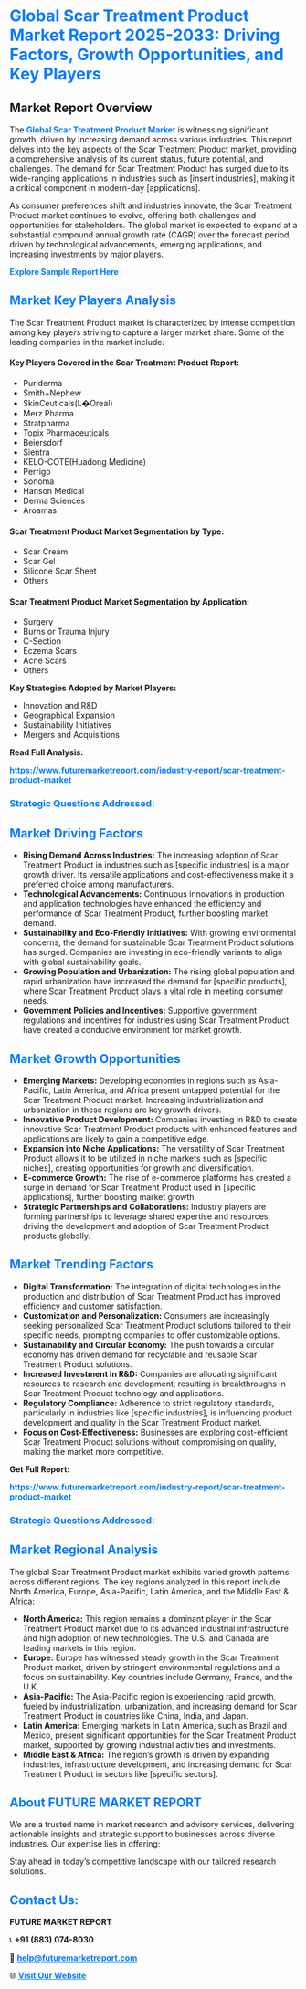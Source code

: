 <h1 style="color: #007BFF;">Global Scar Treatment Product Market Report 2025-2033: Driving Factors, Growth Opportunities, and Key Players</h1>

<section id="overview">
<h2>Market Report Overview</h2>
<p>The <a href="https://www.futuremarketreport.com/industry-report/scar-treatment-product-market" style="color: #007BFF; text-decoration: none;"><strong>Global Scar Treatment Product Market</strong></a> is witnessing significant growth, driven by increasing demand across various industries. This report delves into the key aspects of the Scar Treatment Product market, providing a comprehensive analysis of its current status, future potential, and challenges. The demand for Scar Treatment Product has surged due to its wide-ranging applications in industries such as [insert industries], making it a critical component in modern-day [applications].</p>
<p>As consumer preferences shift and industries innovate, the Scar Treatment Product market continues to evolve, offering both challenges and opportunities for stakeholders. The global market is expected to expand at a substantial compound annual growth rate (CAGR) over the forecast period, driven by technological advancements, emerging applications, and increasing investments by major players.</p>
</section>

<section id="overview">
<p><a href="https://www.futuremarketreport.com/request-sample/reportId=78670" style="color: #007BFF; text-decoration: none;"><strong>Explore Sample Report Here</strong></a></p>
</section>

<section id="key-players">
<h2 style="color: #007BFF;">Market Key Players Analysis</h2>
<p>The Scar Treatment Product market is characterized by intense competition among key players striving to capture a larger market share. Some of the leading companies in the market include:</p>
<h4>Key Players Covered in the Scar Treatment Product Report:</h4>
<ul><li>Puriderma</li><li>Smith+Nephew</li><li>SkinCeuticals(L�Oreal)</li><li>Merz Pharma</li><li>Stratpharma</li><li>Topix Pharmaceuticals</li><li>Beiersdorf</li><li>Sientra</li><li>KELO-COTE(Huadong Medicine)</li><li>Perrigo</li><li>Sonoma</li><li>Hanson Medical</li><li>Derma Sciences</li><li>Aroamas</li></ul>
<h4>Scar Treatment Product Market Segmentation by Type:</h4>
<ul><li>Scar Cream</li><li>Scar Gel</li><li>Silicone Scar Sheet</li><li>Others</li></ul>

<h4>Scar Treatment Product Market Segmentation by Application:</h4>
<ul><li>Surgery</li><li>Burns or Trauma Injury</li><li>C-Section</li><li>Eczema Scars</li><li>Acne Scars</li><li>Others</li></ul>
<p><strong>Key Strategies Adopted by Market Players:</strong></p>
<ul>
<li>Innovation and R&D</li>
<li>Geographical Expansion</li>
<li>Sustainability Initiatives</li>
<li>Mergers and Acquisitions</li>
</ul>
</section>

<section>
<p><strong>Read Full Analysis: </strong></p><a href="https://www.futuremarketreport.com/industry-report/scar-treatment-product-market" style="color: #007BFF; text-decoration: none;"><strong>https://www.futuremarketreport.com/industry-report/scar-treatment-product-market</strong></a>
<h3 style="color: #007BFF;">Strategic Questions Addressed:</h3>
</section>

<section id="driving-factors">
<h2 style="color: #007BFF;">Market Driving Factors</h2>
<ul>
<li><strong>Rising Demand Across Industries:</strong> The increasing adoption of Scar Treatment Product in industries such as [specific industries] is a major growth driver. Its versatile applications and cost-effectiveness make it a preferred choice among manufacturers.</li>
<li><strong>Technological Advancements:</strong> Continuous innovations in production and application technologies have enhanced the efficiency and performance of Scar Treatment Product, further boosting market demand.</li>
<li><strong>Sustainability and Eco-Friendly Initiatives:</strong> With growing environmental concerns, the demand for sustainable Scar Treatment Product solutions has surged. Companies are investing in eco-friendly variants to align with global sustainability goals.</li>
<li><strong>Growing Population and Urbanization:</strong> The rising global population and rapid urbanization have increased the demand for [specific products], where Scar Treatment Product plays a vital role in meeting consumer needs.</li>
<li><strong>Government Policies and Incentives:</strong> Supportive government regulations and incentives for industries using Scar Treatment Product have created a conducive environment for market growth.</li>
</ul>
</section>

<section id="growth-opportunities">
<h2 style="color: #007BFF;">Market Growth Opportunities</h2>
<ul>
<li><strong>Emerging Markets:</strong> Developing economies in regions such as Asia-Pacific, Latin America, and Africa present untapped potential for the Scar Treatment Product market. Increasing industrialization and urbanization in these regions are key growth drivers.</li>
<li><strong>Innovative Product Development:</strong> Companies investing in R&D to create innovative Scar Treatment Product products with enhanced features and applications are likely to gain a competitive edge.</li>
<li><strong>Expansion into Niche Applications:</strong> The versatility of Scar Treatment Product allows it to be utilized in niche markets such as [specific niches], creating opportunities for growth and diversification.</li>
<li><strong>E-commerce Growth:</strong> The rise of e-commerce platforms has created a surge in demand for Scar Treatment Product used in [specific applications], further boosting market growth.</li>
<li><strong>Strategic Partnerships and Collaborations:</strong> Industry players are forming partnerships to leverage shared expertise and resources, driving the development and adoption of Scar Treatment Product products globally.</li>
</ul>
</section>

<section id="trending-factors">
<h2 style="color: #007BFF;">Market Trending Factors</h2>
<ul>
<li><strong>Digital Transformation:</strong> The integration of digital technologies in the production and distribution of Scar Treatment Product has improved efficiency and customer satisfaction.</li>
<li><strong>Customization and Personalization:</strong> Consumers are increasingly seeking personalized Scar Treatment Product solutions tailored to their specific needs, prompting companies to offer customizable options.</li>
<li><strong>Sustainability and Circular Economy:</strong> The push towards a circular economy has driven demand for recyclable and reusable Scar Treatment Product solutions.</li>
<li><strong>Increased Investment in R&D:</strong> Companies are allocating significant resources to research and development, resulting in breakthroughs in Scar Treatment Product technology and applications.</li>
<li><strong>Regulatory Compliance:</strong> Adherence to strict regulatory standards, particularly in industries like [specific industries], is influencing product development and quality in the Scar Treatment Product market.</li>
<li><strong>Focus on Cost-Effectiveness:</strong> Businesses are exploring cost-efficient Scar Treatment Product solutions without compromising on quality, making the market more competitive.</li>
</ul>
</section>

<section>
<p><strong>Get Full Report: </strong></p><a href="https://www.futuremarketreport.com/industry-report/scar-treatment-product-market" style="color: #007BFF; text-decoration: none;"><strong>https://www.futuremarketreport.com/industry-report/scar-treatment-product-market</strong></a>
<h3 style="color: #007BFF;">Strategic Questions Addressed:</h3>
</section>


<section id="regional-analysis">
<h2 style="color: #007BFF;">Market Regional Analysis</h2>
<p>The global Scar Treatment Product market exhibits varied growth patterns across different regions. The key regions analyzed in this report include North America, Europe, Asia-Pacific, Latin America, and the Middle East & Africa:</p>
<ul>
<li><strong>North America:</strong> This region remains a dominant player in the Scar Treatment Product market due to its advanced industrial infrastructure and high adoption of new technologies. The U.S. and Canada are leading markets in this region.</li>
<li><strong>Europe:</strong> Europe has witnessed steady growth in the Scar Treatment Product market, driven by stringent environmental regulations and a focus on sustainability. Key countries include Germany, France, and the U.K.</li>
<li><strong>Asia-Pacific:</strong> The Asia-Pacific region is experiencing rapid growth, fueled by industrialization, urbanization, and increasing demand for Scar Treatment Product in countries like China, India, and Japan.</li>
<li><strong>Latin America:</strong> Emerging markets in Latin America, such as Brazil and Mexico, present significant opportunities for the Scar Treatment Product market, supported by growing industrial activities and investments.</li>
<li><strong>Middle East & Africa:</strong> The region’s growth is driven by expanding industries, infrastructure development, and increasing demand for Scar Treatment Product in sectors like [specific sectors].</li>
</ul>
</section>

<footer>
<h2 style="color: #007BFF;">About FUTURE MARKET REPORT</h2>
<p>We are a trusted name in market research and advisory services, delivering actionable insights and strategic support to businesses across diverse industries. Our expertise lies in offering:</p>

<p>Stay ahead in today’s competitive landscape with our tailored research solutions.</p>

<h2 style="color: #007BFF;">Contact Us:</h2>
<p><strong>FUTURE MARKET REPORT</strong></p>
<p>📞 <strong>+91 (883) 074-8030</strong></p>
<p>📧 <strong><a href="mailto:help@futuremarketreport.com" style="color: #007BFF;">help@futuremarketreport.com</a></strong></p>
<p>🌐 <strong><a href="https://www.futuremarketreport.com/" style="color: #007BFF;">Visit Our Website</a></strong></p>
</footer>